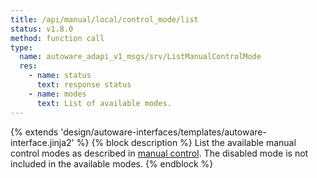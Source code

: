 ```yaml
---
title: /api/manual/local/control_mode/list
status: v1.8.0
method: function call
type:
  name: autoware_adapi_v1_msgs/srv/ListManualControlMode
  res:
    - name: status
      text: response status
    - name: modes
      text: List of available modes.
---
```


{% extends 'design/autoware-interfaces/templates/autoware-interface.jinja2' %}
{% block description %}
List the available manual control modes as described in [manual control](../../../../../features/manual-control.md).
The disabled mode is not included in the available modes.
{% endblock %}
